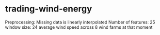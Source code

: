 # trading-wind-energy

Preprocessing: 
Missing data is linearly interpolated
Number of features: 25
window size: 24
average wind speed across 8 wind farms at that moment